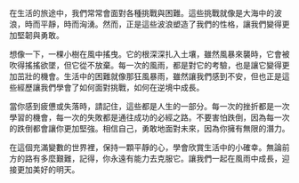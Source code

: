 在生活的旅途中，我們常常會面對各種挑戰與困難。這些挑戰就像是大海中的波浪，時而平靜，時而洶湧。然而，正是這些波浪塑造了我們的性格，讓我們變得更加堅韌與勇敢。

想像一下，一棵小樹在風中搖曳。它的根深深扎入土壤，雖然風暴來襲時，它會被吹得搖搖欲墜，但它從不放棄。每一次的風雨，都是對它的考驗，也是讓它變得更加茁壯的機會。生活中的困難就像那狂風暴雨，雖然讓我們感到不安，但也正是這些經歷讓我們學會了如何面對挑戰，如何在逆境中成長。

當你感到疲憊或失落時，請記住，這些都是人生的一部分。每一次的挫折都是一次學習的機會，每一次的失敗都是通往成功的必經之路。不要害怕跌倒，因為每一次的跌倒都會讓你更加堅強。相信自己，勇敢地面對未來，因為你擁有無限的潛力。

在這個充滿變數的世界裡，保持一顆平靜的心，學會欣賞生活中的小確幸。無論前方的路有多麼艱難，記得，你永遠有能力去克服它。讓我們一起在風雨中成長，迎接更加美好的明天。